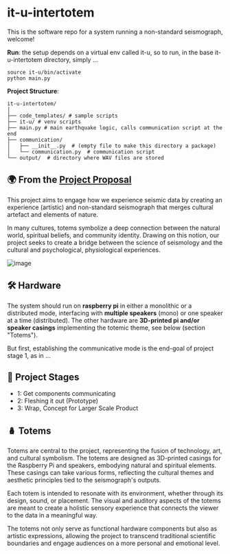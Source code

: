 # it-u-intertotem

This is the software repo for a system running a non-standard seismograph, welcome!

**Run**: the setup depends on a virtual env called it-u, so to run, in the base it-u-intertotem directory, simply ...

```
source it-u/bin/activate
python main.py
```

**Project Structure**:

```
it-u-intertotem/
│
├── code_templates/ # sample scripts
├── it-u/ # venv scripts
├── main.py # main earthquake logic, calls communication script at the end
├── communication/
│   ├── __init__.py  # (empty file to make this directory a package)
│   └── communication.py  # communication script
└── output/  # directory where WAV files are stored
```

## 🌍 From the [Project Proposal](https://github.com/heseltime/it-u-intertotem/blob/main/project-proposal.pdf)

This project aims to engage how we experience seismic data by creating an experience (artistic) and non-standard seismograph that merges cultural artefact and elements of nature.

In many cultures, totems symbolize a deep connection between the natural world, spiritual beliefs, and community identity. Drawing on this notion, our project seeks to create a bridge between the science of seismology and the cultural and psychological, physiological experiences.

![image](https://github.com/user-attachments/assets/d5fbde86-16aa-4a73-8cec-b953ca6096df)


## 🛠️ Hardware 

The system should run on **raspberry pi** in either a monolithic or a distributed mode, interfacing with **multiple speakers** (mono) or one speaker at a time (distributed). The other hardware are **3D-printed pi and/or speaker casings** implementing the totemic theme, see below (section "Totems").

But first, establishing the communicative mode is the end-goal of project stage 1, as in ...

## 📅 Project Stages

- 1: Get components communicating
- 2: Fleshing it out (Prototype)
- 3: Wrap, Concept for Larger Scale Product

## 🪆 Totems

Totems are central to the project, representing the fusion of technology, art, and cultural symbolism. The totems are designed as 3D-printed casings for the Raspberry Pi and speakers, embodying natural and spiritual elements. These casings can take various forms, reflecting the cultural themes and aesthetic principles tied to the seismograph's outputs.

Each totem is intended to resonate with its environment, whether through its design, sound, or placement. The visual and auditory aspects of the totems are meant to create a holistic sensory experience that connects the viewer to the data in a meaningful way.

The totems not only serve as functional hardware components but also as artistic expressions, allowing the project to transcend traditional scientific boundaries and engage audiences on a more personal and emotional level.
